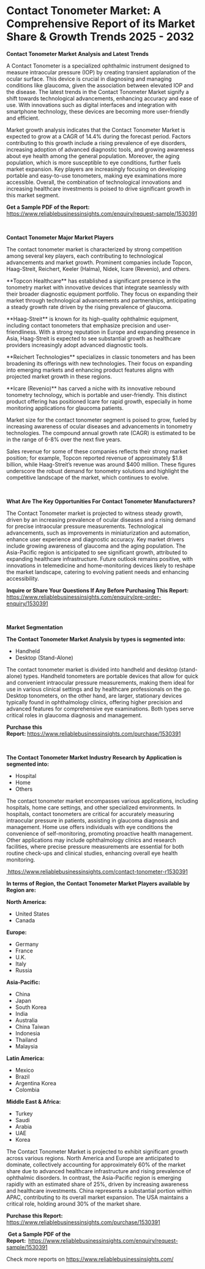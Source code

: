 <p><h1>Contact Tonometer Market: A Comprehensive Report of its Market Share & Growth Trends 2025 - 2032</h1></p><p><strong>Contact Tonometer Market Analysis and Latest Trends</strong></p>
<p><p>A Contact Tonometer is a specialized ophthalmic instrument designed to measure intraocular pressure (IOP) by creating transient applanation of the ocular surface. This device is crucial in diagnosing and managing conditions like glaucoma, given the association between elevated IOP and the disease. The latest trends in the Contact Tonometer Market signify a shift towards technological advancements, enhancing accuracy and ease of use. With innovations such as digital interfaces and integration with smartphone technology, these devices are becoming more user-friendly and efficient.</p><p>Market growth analysis indicates that the Contact Tonometer Market is expected to grow at a CAGR of 14.4% during the forecast period. Factors contributing to this growth include a rising prevalence of eye disorders, increasing adoption of advanced diagnostic tools, and growing awareness about eye health among the general population. Moreover, the aging population, which is more susceptible to eye conditions, further fuels market expansion. Key players are increasingly focusing on developing portable and easy-to-use tonometers, making eye examinations more accessible. Overall, the combination of technological innovations and increasing healthcare investments is poised to drive significant growth in this market segment.</p></p>
<p><strong>Get a Sample PDF of the Report:&nbsp;</strong> <a href="https://www.reliablebusinessinsights.com/enquiry/request-sample/1530391?utm_campaign=904&utm_medium=2&utm_source=Github&utm_content=ia&utm_term=03032025&utm_id=contact-tonometer">https://www.reliablebusinessinsights.com/enquiry/request-sample/1530391</a></p>
<p>&nbsp;</p>
<p><strong>Contact Tonometer Major Market Players</strong></p>
<p><p>The contact tonometer market is characterized by strong competition among several key players, each contributing to technological advancements and market growth. Prominent companies include Topcon, Haag-Streit, Reichert, Keeler (Halma), Nidek, Icare (Revenio), and others.</p><p>**Topcon Healthcare** has established a significant presence in the tonometry market with innovative devices that integrate seamlessly with their broader diagnostic equipment portfolio. They focus on expanding their market through technological advancements and partnerships, anticipating a steady growth rate driven by the rising prevalence of glaucoma.</p><p>**Haag-Streit** is known for its high-quality ophthalmic equipment, including contact tonometers that emphasize precision and user-friendliness. With a strong reputation in Europe and expanding presence in Asia, Haag-Streit is expected to see substantial growth as healthcare providers increasingly adopt advanced diagnostic tools.</p><p>**Reichert Technologies** specializes in classic tonometers and has been broadening its offerings with new technologies. Their focus on expanding into emerging markets and enhancing product features aligns with projected market growth in these regions.</p><p>**Icare (Revenio)** has carved a niche with its innovative rebound tonometry technology, which is portable and user-friendly. This distinct product offering has positioned Icare for rapid growth, especially in home monitoring applications for glaucoma patients.</p><p>Market size for the contact tonometer segment is poised to grow, fueled by increasing awareness of ocular diseases and advancements in tonometry technologies. The compound annual growth rate (CAGR) is estimated to be in the range of 6-8% over the next five years. </p><p>Sales revenue for some of these companies reflects their strong market position; for example, Topcon reported revenue of approximately $1.8 billion, while Haag-Streit’s revenue was around $400 million. These figures underscore the robust demand for tonometry solutions and highlight the competitive landscape of the market, which continues to evolve.</p></p>
<p>&nbsp;</p>
<p><strong>What Are The Key Opportunities For Contact Tonometer Manufacturers?</strong></p>
<p><p>The Contact Tonometer market is projected to witness steady growth, driven by an increasing prevalence of ocular diseases and a rising demand for precise intraocular pressure measurements. Technological advancements, such as improvements in miniaturization and automation, enhance user experience and diagnostic accuracy. Key market drivers include growing awareness of glaucoma and the aging population. The Asia-Pacific region is anticipated to see significant growth, attributed to expanding healthcare infrastructure. Future outlook remains positive, with innovations in telemedicine and home-monitoring devices likely to reshape the market landscape, catering to evolving patient needs and enhancing accessibility.</p></p>
<p><strong>Inquire or Share Your Questions If Any Before Purchasing This Report:</strong> <a href="https://www.reliablebusinessinsights.com/enquiry/pre-order-enquiry/1530391?utm_campaign=904&utm_medium=2&utm_source=Github&utm_content=ia&utm_term=03032025&utm_id=contact-tonometer">https://www.reliablebusinessinsights.com/enquiry/pre-order-enquiry/1530391</a></p>
<p>&nbsp;</p>
<p><strong>Market Segmentation</strong></p>
<p><strong>The Contact Tonometer Market Analysis by types is segmented into:</strong></p>
<p><ul><li>Handheld</li><li>Desktop (Stand-Alone)</li></ul></p>
<p><p>The contact tonometer market is divided into handheld and desktop (stand-alone) types. Handheld tonometers are portable devices that allow for quick and convenient intraocular pressure measurements, making them ideal for use in various clinical settings and by healthcare professionals on the go. Desktop tonometers, on the other hand, are larger, stationary devices typically found in ophthalmology clinics, offering higher precision and advanced features for comprehensive eye examinations. Both types serve critical roles in glaucoma diagnosis and management.</p></p>
<p><strong>Purchase this Report:&nbsp;</strong><a href="https://www.reliablebusinessinsights.com/purchase/1530391?utm_campaign=904&utm_medium=2&utm_source=Github&utm_content=ia&utm_term=03032025&utm_id=contact-tonometer">https://www.reliablebusinessinsights.com/purchase/1530391</a></p>
<p>&nbsp;</p>
<p><strong>The Contact Tonometer Market Industry Research by Application is segmented into:</strong></p>
<p><ul><li>Hospital</li><li>Home</li><li>Others</li></ul></p>
<p><p>The contact tonometer market encompasses various applications, including hospitals, home care settings, and other specialized environments. In hospitals, contact tonometers are critical for accurately measuring intraocular pressure in patients, assisting in glaucoma diagnosis and management. Home use offers individuals with eye conditions the convenience of self-monitoring, promoting proactive health management. Other applications may include ophthalmology clinics and research facilities, where precise pressure measurements are essential for both routine check-ups and clinical studies, enhancing overall eye health monitoring.</p></p>
<p><a href="https://www.reliablebusinessinsights.com/contact-tonometer-r1530391?utm_campaign=904&utm_medium=2&utm_source=Github&utm_content=ia&utm_term=03032025&utm_id=contact-tonometer">&nbsp;https://www.reliablebusinessinsights.com/contact-tonometer-r1530391</a></p>
<p><strong>In terms of Region, the Contact Tonometer Market Players available by Region are:</strong></p>
<p>
    <p> <strong> North America: </strong>
        <ul>
            <li>United States</li>
            <li>Canada</li>
        </ul>
        </p> 
    <p> <strong> Europe: </strong>
        <ul>
            <li>Germany</li>
            <li>France</li>
            <li>U.K.</li>
            <li>Italy</li>
            <li>Russia</li>
        </ul>
        </p> 
    <p> <strong> Asia-Pacific: </strong>
        <ul>
            <li>China</li>
            <li>Japan</li>
            <li>South Korea</li>
            <li>India</li>
            <li>Australia</li>
            <li>China Taiwan</li>
            <li>Indonesia</li>
            <li>Thailand</li>
            <li>Malaysia</li>
        </ul>
        </p> 
    <p> <strong> Latin America: </strong>
        <ul>
            <li>Mexico</li>
            <li>Brazil</li>
            <li>Argentina Korea</li>
            <li>Colombia</li>
        </ul>
        </p> 
    <p> <strong> Middle East & Africa: </strong>
        <ul>
            <li>Turkey</li>
            <li>Saudi</li>
            <li>Arabia</li>
            <li>UAE</li>
            <li>Korea</li>
        </ul>
    </p>
    </p>
<p><p>The Contact Tonometer Market is projected to exhibit significant growth across various regions. North America and Europe are anticipated to dominate, collectively accounting for approximately 60% of the market share due to advanced healthcare infrastructure and rising prevalence of ophthalmic disorders. In contrast, the Asia-Pacific region is emerging rapidly with an estimated share of 25%, driven by increasing awareness and healthcare investments. China represents a substantial portion within APAC, contributing to its overall market expansion. The USA maintains a critical role, holding around 30% of the market share.</p></p>
<p><strong>Purchase this Report: </strong><a href="https://www.reliablebusinessinsights.com/purchase/1530391?utm_campaign=904&utm_medium=2&utm_source=Github&utm_content=ia&utm_term=03032025&utm_id=contact-tonometer">https://www.reliablebusinessinsights.com/purchase/1530391</a></p>
<p>&nbsp;<strong>Get a Sample PDF of the Report:&nbsp;&nbsp;</strong><a href="https://www.reliablebusinessinsights.com/enquiry/request-sample/1530391?utm_campaign=904&utm_medium=2&utm_source=Github&utm_content=ia&utm_term=03032025&utm_id=contact-tonometer">https://www.reliablebusinessinsights.com/enquiry/request-sample/1530391</a></p>
<p><strong></strong></p>
<p>Check more reports on <a href="https://www.reliablebusinessinsights.com/?utm_campaign=904&utm_medium=2&utm_source=Github&utm_content=ia&utm_term=03032025&utm_id=contact-tonometer">https://www.reliablebusinessinsights.com/</a></p>